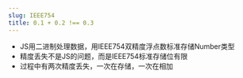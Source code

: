 ```yaml
---
slug: IEEE754
title: 0.1 + 0.2 !== 0.3
---
```


* JS用二进制处理数据，用IEEE754双精度浮点数标准存储Number类型
* 精度丢失不是JS的问题，而是IEEE754标准存储位有限
* 过程中有两次精度丢失，一次在存储，一次在相加